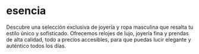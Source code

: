 # esencia
Descubre una selección exclusiva de joyería y ropa masculina que resalta tu estilo único y sofisticado. Ofrecemos relojes de lujo, joyería fina y prendas de alta calidad, todo a precios accesibles, para que puedas lucir elegante y auténtico todos los días.
